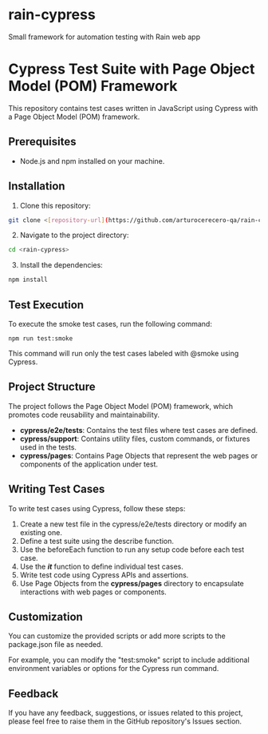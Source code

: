 # rain-cypress
Small framework for automation testing with Rain web app

# Cypress Test Suite with Page Object Model (POM) Framework

This repository contains test cases written in JavaScript using Cypress with a Page Object Model (POM) framework.

## Prerequisites

- Node.js and npm installed on your machine.

## Installation

1. Clone this repository:

```bash
git clone <[repository-url](https://github.com/arturocerecero-qa/rain-cypress.git)> 
```
 
2. Navigate to the project directory:
``` bash
cd <rain-cypress>
```
3. Install the dependencies:
``` bash
npm install
```

## Test Execution
To execute the smoke test cases, run the following command:
```
npm run test:smoke
```

This command will run only the test cases labeled with @smoke using Cypress.

## Project Structure

The project follows the Page Object Model (POM) framework, which promotes code reusability and maintainability.

* **cypress/e2e/tests**: Contains the test files where test cases are defined.
* **cypress/support**: Contains utility files, custom commands, or fixtures used in the tests.
* **cypress/pages**: Contains Page Objects that represent the web pages or components of the application under test.

## Writing Test Cases

To write test cases using Cypress, follow these steps:

1. Create a new test file in the cypress/e2e/tests directory or modify an existing one.
2. Define a test suite using the describe function.
3. Use the beforeEach function to run any setup code before each test case.
4. Use the _**it**_ function to define individual test cases.
5. Write test code using Cypress APIs and assertions.
6. Use Page Objects from the **cypress/pages** directory to encapsulate interactions with web pages or components.

## Customization
You can customize the provided scripts or add more scripts to the package.json file as needed.

For example, you can modify the "test:smoke" script to include additional environment variables or options for the Cypress run command.

## Feedback
If you have any feedback, suggestions, or issues related to this project, please feel free to raise them in the GitHub repository's Issues section.


